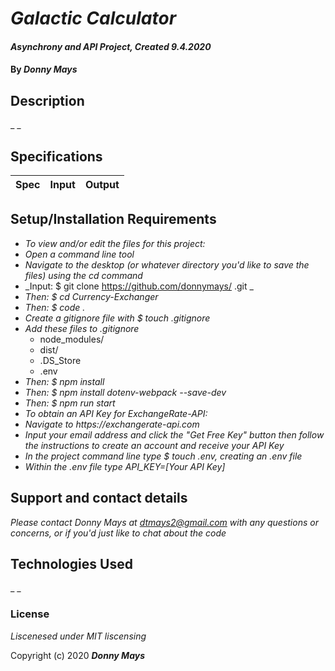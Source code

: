 # _Galactic Calculator_

#### _Asynchrony and API Project, Created 9.4.2020_

#### By _**Donny Mays**_

## Description

_ _

## Specifications
|  Spec | Input  | Output  |
|---|---|---|




## Setup/Installation Requirements

* _To view and/or edit the files for this project:_
* _Open a command line tool_
* _Navigate to the desktop (or whatever directory you'd like to save the files) using the cd command_
* _Input: $ git clone https://github.com/donnymays/ .git _
* _Then: $ cd Currency-Exchanger_
* _Then: $ code ._
* _Create a gitignore file with $ touch .gitignore_
* _Add these files to .gitignore_
    * node_modules/
    * dist/
    * .DS_Store
    * .env
* _Then: $ npm install_
* _Then: $ npm install dotenv-webpack --save-dev_
* _Then: $ npm run start_
* _To obtain an API Key for ExchangeRate-API:_
* _Navigate to https://exchangerate-api.com_
* _Input your email address and click the "Get Free Key" button then follow the instructions to create an account and receive your API Key_
* _In the project command line type $ touch .env, creating an .env file_
* _Within the .env file type API_KEY=[Your API Key]_


## Support and contact details

_Please contact Donny Mays at dtmays2@gmail.com with any questions or concerns, or if you'd just like to chat about the code_

## Technologies Used

_ _

### License

*Liscenesed under MIT liscensing*

Copyright (c) 2020 **_Donny Mays_**